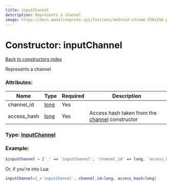 ```yaml
---
title: inputChannel
description: Represents a channel
image: https://docs.madelineproto.xyz/favicons/android-chrome-256x256.png
---
```

# Constructor: inputChannel  
[Back to constructors index](index.md)



Represents a channel

### Attributes:

| Name     |    Type       | Required | Description |
|----------|---------------|----------|-------------|
|channel\_id|[long](../types/long.md) | Yes|
|access\_hash|[long](../types/long.md) | Yes|Access hash taken from the [channel](../constructors/channel.md) constructor|



### Type: [InputChannel](../types/InputChannel.md)


### Example:

```php
$inputChannel = ['_' => 'inputChannel', 'channel_id' => long, 'access_hash' => long];
```  


Or, if you're into Lua:

```lua
inputChannel={_='inputChannel', channel_id=long, access_hash=long}

```


